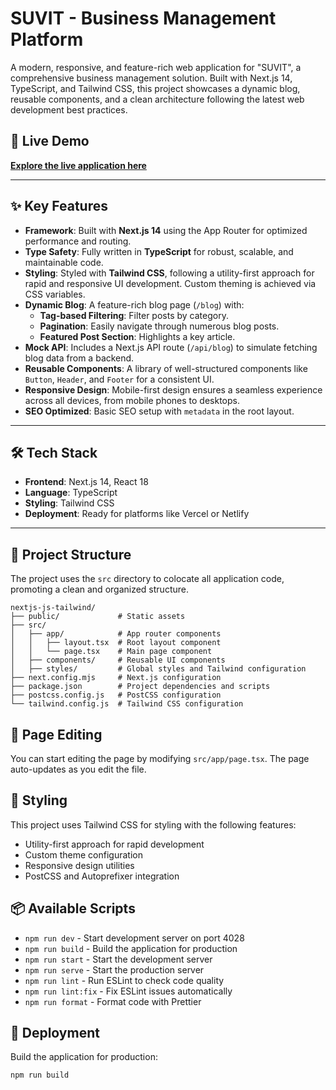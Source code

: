 # SUVIT - Business Management Platform

A modern, responsive, and feature-rich web application for "SUVIT", a comprehensive business management solution. Built with Next.js 14, TypeScript, and Tailwind CSS, this project showcases a dynamic blog, reusable components, and a clean architecture following the latest web development best practices.

## 🚀 Live Demo

[**Explore the live application here**](http://localhost:4028) <!-- Replace with actual deployment URL -->

---

## ✨ Key Features

-   **Framework**: Built with **Next.js 14** using the App Router for optimized performance and routing.
-   **Type Safety**: Fully written in **TypeScript** for robust, scalable, and maintainable code.
-   **Styling**: Styled with **Tailwind CSS**, following a utility-first approach for rapid and responsive UI development. Custom theming is achieved via CSS variables.
-   **Dynamic Blog**: A feature-rich blog page (`/blog`) with:
    -   **Tag-based Filtering**: Filter posts by category.
    -   **Pagination**: Easily navigate through numerous blog posts.
    -   **Featured Post Section**: Highlights a key article.
-   **Mock API**: Includes a Next.js API route (`/api/blog`) to simulate fetching blog data from a backend.
-   **Reusable Components**: A library of well-structured components like `Button`, `Header`, and `Footer` for a consistent UI.
-   **Responsive Design**: Mobile-first design ensures a seamless experience across all devices, from mobile phones to desktops.
-   **SEO Optimized**: Basic SEO setup with `metadata` in the root layout.

---

## 🛠️ Tech Stack

-   **Frontend**: Next.js 14, React 18
-   **Language**: TypeScript
-   **Styling**: Tailwind CSS
-   **Deployment**: Ready for platforms like Vercel or Netlify

---

## 📁 Project Structure

The project uses the `src` directory to colocate all application code, promoting a clean and organized structure.

```
nextjs-js-tailwind/
├── public/             # Static assets
├── src/
│   ├── app/            # App router components
│   │   ├── layout.tsx  # Root layout component
│   │   └── page.tsx    # Main page component
│   ├── components/     # Reusable UI components
│   ├── styles/         # Global styles and Tailwind configuration
├── next.config.mjs     # Next.js configuration
├── package.json        # Project dependencies and scripts
├── postcss.config.js   # PostCSS configuration
└── tailwind.config.js  # Tailwind CSS configuration

```

## 🧩 Page Editing

You can start editing the page by modifying `src/app/page.tsx`. The page auto-updates as you edit the file.

## 🎨 Styling

This project uses Tailwind CSS for styling with the following features:
- Utility-first approach for rapid development
- Custom theme configuration
- Responsive design utilities
- PostCSS and Autoprefixer integration

## 📦 Available Scripts

- `npm run dev` - Start development server on port 4028
- `npm run build` - Build the application for production
- `npm run start` - Start the development server
- `npm run serve` - Start the production server
- `npm run lint` - Run ESLint to check code quality
- `npm run lint:fix` - Fix ESLint issues automatically
- `npm run format` - Format code with Prettier

## 📱 Deployment

Build the application for production:

  ```bash
  npm run build
  ```